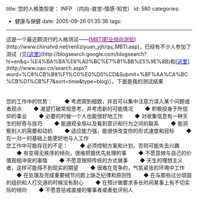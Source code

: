title: 您的人格类型是： INFP （内向-直觉-情感-知觉）
id: 580
categories:
  - 健康与保健
date: 2005-09-26 01:35:36
tags:
---

<div id="msgcns!9697D6160EFEBC17!256" class="bvMsg"><div>这是一个最近颇流行的人格测试——[<u><font color="#800080">MBTI职业倾向测验</font></u>](http://www.chinahrd.net/renliziyuan_yjh/qu_MBTI.asp)，已经有不少人参加了测试（见[<u><font color="#0000ff">这里</font></u>](http://blogsearch.google.com/blogsearch?hl=en&amp;q=%E4%BA%BA%E6%A0%BC%E7%B1%BB%E5%9E%8B)和[<u><font color="#0000ff">这里</font></u>](http://www.oao.cn/search.aspx?word=%C8%CB%B8%F1%C0%E0%D0%CD&amp;Submit=%BF%AA%CA%BC%CB%D1%CB%F7&amp;sort=time&amp;type=blog)）。下面是我的测试结果</div>
<div> </div>
<div> </div>
<div>您的工作中的优势：
　　◆ 考虑周到细致，并且可以集中注意力深入某个问题或者观点
　　◆ 渴望打破常规思考，并考虑新的可能情况
　　◆ 积极投身于所信仰的事业
　　◆ 必要的时候一个人也能很好地工作
　　◆ 对收集信息有一种天生的好奇与技巧
　　◆ 能通观全局以及看到意识和行为之间的联系
　　◆ 能洞察别人的需要和动机
　　◆ 适应能力强，能很快改变你的形式速度和目标
　　◆ 在一对一的基础上能更好地与人工作</div>
<div>您工作中可能存在的不足：
　　◆ 必须控制方案和计划，否则可能失去兴趣
　　◆ 有变得无秩序的倾向，很难把握优先处理的事
　　◆ 不愿意做与自己的价值观相冲突的事情
　　◆ 不愿意按照传统的方式做事
　　◆ 天生的理想主义者，这样可能得不到现实的期望
　　◆ 很难在竞争的，气氛紧张的环境中工作
　　◆ 在处理及完成重要细节问题上缺乏纪律和原则性
　　◆ 在与那些过分顽固的组织和人打交道的时候没有耐心
　　◆ 在预计做要求多长时间某事上有不切实际的倾向
　　◆ 不愿意惩戒直接的肇事者或者批评别人 </div></div>